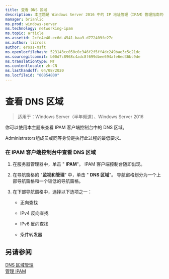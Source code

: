 ```yaml
---
title: 查看 DNS 区域
description: 本主题是 Windows Server 2016 中的 IP 地址管理（IPAM）管理指南的一部分。
manager: brianlic
ms.prod: windows-server
ms.technology: networking-ipam
ms.topic: article
ms.assetid: 2cfe4e40-ec6d-4541-baa9-d772409fe27c
ms.author: lizross
author: eross-msft
ms.openlocfilehash: 523143cc050c0c346f2f5ff4dc249bae3c5c21dc
ms.sourcegitcommit: b00d7c8968c4adc8f699dbee694afe6ed36bc9de
ms.translationtype: MT
ms.contentlocale: zh-CN
ms.lasthandoff: 04/08/2020
ms.locfileid: "80854800"
---
```

# <a name="view-dns-zones"></a>查看 DNS 区域

>适用于：Windows Server（半年频道）、Windows Server 2016

你可以使用本主题来查看 IPAM 客户端控制台中的 DNS 区域。  
  
Administrators组成员或同等身份是执行此过程的最低要求。  
  
### <a name="to-view-dns-zones-in-the-ipam-client-console"></a>在 IPAM 客户端控制台中查看 DNS 区域  
  
1.  在服务器管理器中，单击 " **IPAM**"。 IPAM 客户端控制台随即出现。  
  
2.  在导航窗格的 "**监视和管理**" 中，单击 " **DNS 区域**"。  导航窗格划分为一个上部导航窗格和一个较低的导航窗格。  
  
3.  在下部导航窗格中，选择以下选项之一：  
  
    -   正向查找  
  
    -   IPv4 反向查找  
  
    -   IPv6 反向查找  
  
    -   条件转发器  
  
## <a name="see-also"></a>另请参阅  
[DNS 区域管理](DNS-Zone-Management.md)  
[管理 IPAM](Manage-IPAM.md)  
  


